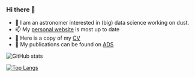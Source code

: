 ### Hi there 👋

- 🔭 I am an astronomer interested in (big) data science working on dust.
- 📫 My [personal website](https://andrew-saydjari.github.io/) is most up to date
- 📙 Here is a copy of my [CV](https://andrew-saydjari.github.io/files/CV_saydjari.pdf)
- 📃 My publications can be found on [ADS](https://ui.adsabs.harvard.edu/search/filter_doctype_facet_hier_fq_doctype=AND&filter_doctype_facet_hier_fq_doctype=doctype_facet_hier%3A%220%2FArticle%22&fq=%7B!type%3Daqp%20v%3D%24fq_doctype%7D&fq_doctype=(doctype_facet_hier%3A%220%2FArticle%22)&p_=0&q=%20author%3A%22saydjari%2C%20andrew%22&sort=date%20desc%2C%20bibcode%20desc)

![GitHub stats](https://github-readme-stats.vercel.app/api?username=andrew-saydjari&show_icons=true&theme=dark)

[![Top Langs](https://github-readme-stats.vercel.app/api/top-langs/?username=andrew-saydjari&hide=jupyter%20notebook&layout=compact&theme=dark)](https://github.com/anuraghazra/github-readme-stats)

<img width="0" src="https://visitor-badge.glitch.me/badge?page_id=andrew-saydjari.andrew-saydjari" />
